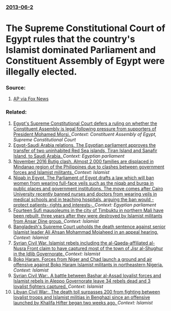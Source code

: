 ### [2013-06-2](/news/2013/06/2/index.md)

# The Supreme Constitutional Court of Egypt rules that the country's Islamist dominated Parliament and Constituent Assembly of Egypt were illegally elected. 




### Source:

1. [AP via Fox News](http://www.foxnews.com/world/2013/06/02/egypt-court-rules-legislature-illegally-elected/)

### Related:

1. [Egypt's Supreme Constitutional Court defers a ruling on whether the Constituent Assembly is legal following pressure from supporters of President Mohamed Morsi. ](/news/2012/12/2/egypt-s-supreme-constitutional-court-defers-a-ruling-on-whether-the-constituent-assembly-is-legal-following-pressure-from-supporters-of-pres.md) _Context: Constituent Assembly of Egypt, Supreme Constitutional Court_
2. [Egypt-Saudi Arabia relations. The Egyptian parliament approves the transfer of two uninhabited Red Sea islands, Tiran Island and Sanafir Island, to Saudi Arabia. ](/news/2017/06/14/egypt-saudi-arabia-relations-the-egyptian-parliament-approves-the-transfer-of-two-uninhabited-red-sea-islands-tiran-island-and-sanafir-i.md) _Context: Egyptian parliament_
3. [November 2016 Butig clash. Almost 2,000 families are displaced in Mindanao region of the Philippines due to clashes between government forces and Islamist militants. ](/news/2016/11/29/november-2016-butig-clash-almost-2-000-families-are-displaced-in-mindanao-region-of-the-philippines-due-to-clashes-between-government-force.md) _Context: Islamist_
4. [Niqab in Egypt. The Parliament of Egypt drafts a law which will ban women from wearing full-face veils such as the niqab and burqa in public places and government institutions. The move comes after Cairo University recently banned nurses and doctors from wearing veils in medical schools and in teaching hospitals, arguing the ban would -protect patients- rights and interests-. ](/news/2016/03/9/niqab-in-egypt-the-parliament-of-egypt-drafts-a-law-which-will-ban-women-from-wearing-full-face-veils-such-as-the-niqab-and-burqa-in-publ.md) _Context: Egyptian parliament_
5. [ Fourteen Sufi mausoleums in the city of Timbuktu in northern Mali have been rebuilt, three years after they were destroyed by Islamist militants from Ansar Dine group. ](/news/2015/07/19/fourteen-sufi-mausoleums-in-the-city-of-timbuktu-in-northern-mali-have-been-rebuilt-three-years-after-they-were-destroyed-by-islamist-mili.md) _Context: Islamist_
6. [Bangladesh's Supreme Court upholds the death sentence against senior Islamist leader Ali Ahsan Mohammad Mojaheed in an appeal hearing. ](/news/2015/06/16/bangladesh-s-supreme-court-upholds-the-death-sentence-against-senior-islamist-leader-ali-ahsan-mohammad-mojaheed-in-an-appeal-hearing.md) _Context: Islamist_
7. [Syrian Civil War. Islamist rebels including the al-Qaeda-affiliated al-Nusra Front claim to have captured most of the town of Jisr al-Shughur in the Idlib Governorate. ](/news/2015/04/25/syrian-civil-war-islamist-rebels-including-the-al-qaeda-affiliated-al-nusra-front-claim-to-have-captured-most-of-the-town-of-jisr-al-shughu.md) _Context: Islamist_
8. [Boko Haram. Forces from Niger and Chad launch a ground and air offensive against Boko Haram Islamist militants in northeastern Nigeria. ](/news/2015/03/8/boko-haram-forces-from-niger-and-chad-launch-a-ground-and-air-offensive-against-boko-haram-islamist-militants-in-northeastern-nigeria.md) _Context: Islamist_
9. [Syrian Civil War:. A battle between Bashar al-Assad loyalist forces and Islamist rebels in Aleppo Governorate leave 34 rebels dead and 3 loyalist fighters captured. ](/news/2014/12/14/syrian-civil-war-a-battle-between-bashar-al-assad-loyalist-forces-and-islamist-rebels-in-aleppo-governorate-leave-34-rebels-dead-and-3-loy.md) _Context: Islamist_
10. [Libyan Civil War:. The death toll surpasses 200 from fighting between loyalist troops and Islamist militias in Benghazi since an offensive launched by Khalifa Hifter began two weeks ago. ](/news/2014/11/2/libyan-civil-war-the-death-toll-surpasses-200-from-fighting-between-loyalist-troops-and-islamist-militias-in-benghazi-since-an-offensive-l.md) _Context: Islamist_
